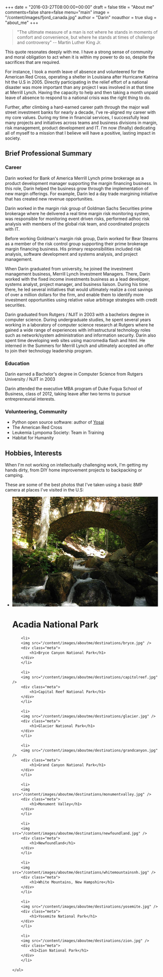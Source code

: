 +++
date = "2016-03-27T08:00:00+00:00"
draft = false
title = "About me"
comments=false
share=false
menu="main"
image = "/content/images/fjord_canada.jpg"
author = "Darin"
noauthor = true
slug = "about_me"
+++

>"The ultimate measure of a man is not where he stands in moments of comfort
>and convenience, but where he stands at times of challenge and controversy" -- Martin Luther King Jr.

This quote resonates deeply with me.  I have a strong sense of community and moral
obligation to act when it is within my power to do so, despite the sacrifices
that are required.

For instance, I took a month leave of absence and volunteered for the American
Red Cross, operating a shelter in Louisiana after Hurricane Katrina hit the U.S
in 2005.  Directly participating in the relief effort of a national disaster was
more important than any project I was involved in at that time at Merrill Lynch. Having the
capacity to help and then taking a month unpaid leave of absence to respond to a national
crisis was the right thing to do.

Further, after climbing a hard-earned career path through the major wall street
investment banks for nearly a decade, I've re-aligned my career with my core
values.  During my time in financial services, I successfully lead many projects and
initiatives across teams and business divisions in margin, risk management, product development
and IT.  I'm now (finally) dedicating all of myself to a mission that I believe will
have a positive, lasting impact in society.


## Brief Professional Summary

### Career

Darin worked for Bank of America Merrill Lynch prime brokerage as a product development manager supporting the margin financing business. In this role, Darin helped the business grow through the implementation of new margin offerings. For example, Darin led a day trade margining initiative that has created new revenue opportunities.

Darin worked in the margin risk group of Goldman Sachs Securities prime brokerage where he delivered a real time margin risk monitoring system, was responsible for monitoring event driven risks, performed adhoc risk analysis with members of the global risk team, and coordinated projects with IT.

Before working Goldman's margin risk group, Darin worked for Bear Stearns as a member of the risk control group supporting their prime brokerage margin financing business. His primary responsibilities included risk analysis, software development and systems analysis, and project management.

When Darin graduated from university, he joined the investment management business, Merrill Lynch Investment Managers.  There, Darin worked with the fixed income investments business as a lead developer, systems analyst, project manager, and business liaison. During his time there, he led several initiatives that would ultimately realize a cost savings of over a million dollars for the firm, and enable them to identify more investment opportunities using relative value arbitrage strategies with credit securities.

Darin graduated from Rutgers / NJIT in 2003 with a bachelors degree in computer science. During undergraduate studies, he spent several years working in a laboratory of computer science research at Rutgers where he gained a wide range of experiences with infrastructural technology roles such as network/system administration and information security. Darin also spent time developing web sites using macromedia flash and html. He interned in the Summers for Merrill Lynch and ultimately accepted an offer to join their technology leadership program.

### Education

Darin earned a Bachelor's degree in Computer Science from Rutgers University / NJIT in 2003

Darin attended the executive MBA program of Duke Fuqua School of Business, class of 2012,
taking leave after two terms to pursue entrepreneurial interests.

### Volunteering, Community

- Python open source software:  author of [Yosai](/introducing_yosai)
- The American Red Cross
- Leukemia Lympoma Society:  Team in Training
- Habitat for Humanity

## Hobbies, Interests

When I'm not working on intellectually challenging work, I'm getting my hands
dirty, from DIY home improvement projects to backpacking or camping.  

These are some of the best photos that I've taken using a basic 8MP camera at 
places I've visited in the U.S:

<div class="flexslider left">
	<ul class="slides">
        <li>
        <img src="/content/images/aboutme/destinations/acadia.jpg" />
        <div class="meta">
			<h1>Acadia National Park</h1>
		</div>
        </li>

        <li>
        <img src="/content/images/aboutme/destinations/bryce.jpg" />
        <div class="meta">
			<h1>Bryce Canyon National Park</h1>
		</div>
        </li>

        <li>
        <img src="/content/images/aboutme/destinations/capitolreef.jpg" />
        <div class="meta">
			<h1>Capital Reef National Park</h1>
		</div>
        </li>

        <li>
        <img src="/content/images/aboutme/destinations/glacier.jpg" />
        <div class="meta">
			<h1>Glacier National Park</h1>
		</div>
        </li>

        <li>
        <img src="/content/images/aboutme/destinations/grandcanyon.jpg" />
        <div class="meta">
			<h1>Grand Canyon National Park</h1>
		</div>
        </li>

        <li>
        <img src="/content/images/aboutme/destinations/monumentvalley.jpg" />
        <div class="meta">
			<h1>Monument Valley</h1>
		</div>
        </li>

        <li>
        <img src="/content/images/aboutme/destinations/newfoundland.jpg" />
        <div class="meta">
			<h1>Newfoundland</h1>
		</div>
        </li>

        <li>
        <img src="/content/images/aboutme/destinations/whitemountainsnh.jpg" />
        <div class="meta">
			<h1>White Mountains, New Hampshire</h1>
		</div>
        </li>

        <li>
        <img src="/content/images/aboutme/destinations/yosemite.jpg" />
        <div class="meta">
			<h1>Yosemite National Park</h1>
		</div>
        </li>

        <li>
        <img src="/content/images/aboutme/destinations/zion.jpg" />
        <div class="meta">
			<h1>Zion National Park</h1>
		</div>
        </li>

    </ul>
</div>
